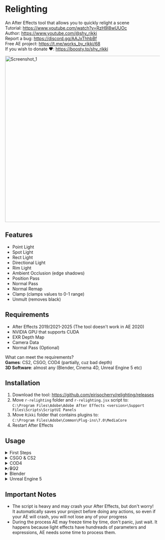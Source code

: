 # Relighting
An After Effects tool that allows you to quickly relight a scene  
Tutorial: https://www.youtube.com/watch?v=RzH9I8wUUOc  
Author: https://www.youtube.com/@shy_rikki  
Report a bug: https://discord.gg/AAJxThhbBf  
Free AE project: https://t.me/works_by_rikki/68  
If you wish to donate ❤️: https://boosty.to/shy_rikki  

<img width="960" height="540" alt="Screenshot_1" src="https://github.com/user-attachments/assets/1341d857-e10f-43ac-ad97-b7234c545be3" />  

## Features
- Point Light  
- Spot Light  
- Rect Light  
- Directional Light  
- Rim Light  
- Ambient Occlusion (edge shadows)  
- Position Pass  
- Normal Pass  
- Normal Remap  
- Clamp (clamps values to 0-1 range)  
- Unmult (removes black)  

## Requirements
- After Effects 2019/2021-2025 (The tool doesn't work in AE 2020)  
- NVIDIA GPU that supports CUDA  
- EXR Depth Map  
- Camera Data  
- Normal Pass (Optional)  

What can meet the requirements?  
**Games**: CS2, CSGO, COD4 (partially, cuz bad depth)  
**3D Software**: almost any (Blender, Cinema 4D, Unreal Engine 5 etc)  

## Installation
1. Download the tool: https://github.com/eirisocherry/relighting/releases  
2. Move `r-relighting` folder and `r-relighting.jsx` script to:  
`C:\Program Files\Adobe\Adobe After Effects <version>\Support Files\Scripts\ScriptUI Panels`  
3. Move `Rikki` folder that contains plugins to:  
   `C:\Program Files\Adobe\Common\Plug-ins\7.0\MediaCore`  
4. Restart After Effects  

## Usage

<details>
<summary> First Steps </summary>
<br>

1. Launch After Effects, go to `Window`, scroll down and open the `r-relighting.jsx` script
<img width="641" height="840" alt="image" src="https://github.com/user-attachments/assets/d9c96967-3840-493e-860f-cee18a0d444b" />  

2. Set Rendering Engine to `Mercury GPU Acceleration (CUDA)`  
<img width="335" height="118" alt="image" src="https://github.com/user-attachments/assets/b4d03007-479e-466a-be39-2e66043c8519" />

3. Set project to `32 bit`
<img width="296" height="68" alt="image" src="https://github.com/user-attachments/assets/125d2801-12e4-48ed-be26-3540c6546c3e" />  
  
4. Set expressions engine to `JavaScript`  
<img width="497" height="94" alt="image" src="https://github.com/user-attachments/assets/113f8f1e-2245-4d46-9283-593e6517a340" />  
  
<br>
</details>

<details>
<summary> CSGO & CS2 </summary>
<br>

1. Record the required layers: game, exr depth, camera  
CSGO Tutorials: https://www.youtube.com/watch?v=PtdO_I-fBRo&list=PLiyMyFJsq2_VbQNn3nL4sYAXbaIQRQsZH  
EXR Depth Guide (10:49): https://youtu.be/NE5nAPHn_P4?list=PLiyMyFJsq2_VbQNn3nL4sYAXbaIQRQsZH&t=649  
CS2 Tutorials: https://github.com/eirisocherry/cs2-editing/wiki  
3. Import layers, camera data and setup an exr depth: https://www.youtube.com/watch?v=FWEqkaiXNM0  
4. Select a depth map and create a setup by pressing `[+]` button  

<img width="624" height="379" alt="image" src="https://github.com/user-attachments/assets/33a08da5-0bc1-4c15-8377-b5ffbe99de25" />  

4. Adjust `Depth Settings`:  
`Depth Black Is Near` whether a black color is near on your depth map or not: `unchecked`  
`Depth Far` the farthest depth point value: `25000` (the same value you set in `EXtractoR` effect)  

<img width="352" height="254" alt="Screenshot_5" src="https://github.com/user-attachments/assets/d0c7bbd9-0ee5-41a8-91ee-500354944968" />  
  
<img width="336" height="152" alt="Screenshot_4" src="https://github.com/user-attachments/assets/619dc92a-11f8-4010-b684-510ed7beab39" />  
  
5. a) Select `Depth Projection` depth layer and use `Project On Point` cursor to select where you want to project an object  
b) Select something from the dropdowm menu, ex: `Point Advanced`  
c) Press `Project` and wait a bit... Done!  
  
<img width="1284" height="611" alt="Screenshot_2" src="https://github.com/user-attachments/assets/3ad52698-e915-4db4-8b0c-57c14c66a5e5" />  
<img width="1261" height="524" alt="Screenshot_3" src="https://github.com/user-attachments/assets/a7206384-f213-4173-b5b8-50919014d5f8" />  

<br>
</details>



<details>
<summary> COD4 </summary>
<br>

**[NOTE]**  
**"Auto Orient" function, Shadows, Ambient Occlusion, Rim Light and Depth2Normal are not going to work correctly, because COD4's depth map is not 32-bit.**  

1. Record the required layers  
Tutorial by Politoo: https://www.youtube.com/watch?v=VjyNZsYzVWg  
CODMVM: https://codmvm.com/  

<img width="552" height="326" alt="Screenshot_1" src="https://github.com/user-attachments/assets/8060be0e-6acc-4fc8-b1de-dc582c08892c" />  
  
```
mvm_output_directory "S:\Screens"      // output directory
mvm_avidemo_fps 0                      // disables default screen recording
mvm_streams_fps 125                    // fps to record layers in
mvm_streams_passes mvm_w mvm_wd mvm_wn // layers: game, depth, normal
mvm_streams_depthFormat 2              // depth format: 2 - rainbow (more precise)
mvm_export_format avi                  // output format must be set to avi, otherwise depth format will not work
mvm_streams_aeExport 1                 // export camera
mvm_streams_aeExport_sun 1             // export sun
```
2. Convert the layers using my `ftool-converter.bat`  
Download: https://github.com/eirisocherry/ftools/blob/main/ftool-converter.bat  
Guide: https://github.com/eirisocherry/ftools/tree/main  
3. a) Download: https://github.com/gmzorz/MVMAETools/blob/main/Support%20Files/Scripts/ScriptUI%20Panels/MVMTools.jsx  
b) Move `MVMTools.jsx` script to:  
`C:\Program Files\Adobe\Adobe After Effects <version>\Support Files\Scripts\ScriptUI Panels`  
c) Import the layers, camera data and convert a depth  
5. a) Rename Normal Map to `Normal Pass 1`  
b) Apply `Normal Remap` effect to the `Normal Pass 1` layer  
c) Copy the settings  
```
Input Is Normalized: `Checked`
X -> -X
Y -> -Z
Z -> -Y
Normalize Output: `Checked`
```  

<img width="1500" height="792" alt="Screenshot_7" src="https://github.com/user-attachments/assets/e9aef0bc-276e-45d0-8298-5df4402ea581" />  
  
5. Select a depth map and create a setup by pressing `[+]` button  
<img width="619" height="394" alt="Screenshot_8" src="https://github.com/user-attachments/assets/06709fe2-1a31-4250-b06d-f62e2d20a999" />  
  
6. Adjust `Depth Settings`:  
`Depth Black Is Near` whether a black color is near on your depth map or not: `unchecked`  
`Depth Far` the farthest depth point value: `4080`  
  
<img width="337" height="129" alt="image" src="https://github.com/user-attachments/assets/9f6993fd-d248-4986-8323-1dffca0aad65" />  
  
7. a) Select `Depth Projection` depth layer and use `Project On Point` cursor to select where you want to project an object  
b) Select something from the dropdowm menu, ex: `Point Advanced`  
c) Press `Project` and wait a bit... Done!  
  
<img width="1494" height="775" alt="image" src="https://github.com/user-attachments/assets/a2cea40f-fc40-4387-b86a-c2ce2fb6d22a" />  
  
<img width="1478" height="699" alt="image" src="https://github.com/user-attachments/assets/56f94c7e-5e44-4088-bacf-5b65f2ecdcf0" />  
  
<br>
</details>



<details>
<summary> ̷B̷O̷2̷</summary>
<br>

Sorry. The relighting tool doesn't work with Black Ops 2.  
Why? Because its normal map is broken and depth has low precision.  

I knew while recording the tutorial that the game had a normal map, but had no clue it was unusable. My bad.  

<br>
</details>



<details>
<summary> Blender </summary>
<br>

**[NOTE]**  
**"Why would I use the relighting tool with 3d software?" You might ask.**  
**The only benefit I see is quick object placement.**  
**You can easily place nulls and link anything to them: images, overlays, flares and more.**  

1. Export and import the camera to after effects: https://www.youtube.com/watch?v=V1ZpQJ2jZ8Q  
Blender Camera Exporter Script: https://github.com/sobotka/blender-addons-contrib/blob/master/io_export_after_effects.py  

<img width="1919" height="727" alt="image" src="https://github.com/user-attachments/assets/2d23b7ab-d2bc-492f-97a8-83f460c021ba" />  

Remember the scale value, it will be used for "Depth Far" parameter later:  

<img width="351" height="524" alt="image" src="https://github.com/user-attachments/assets/d0c31105-1f7c-4e91-b870-3b1433822c39" />  

2. Render the required layers:  
a) Render settings:  
<img width="415" height="223" alt="image" src="https://github.com/user-attachments/assets/a3cbe6d6-2ff3-41c1-a2e7-6bd48ffead6c" />

b) Color Managment settings (set to your liking):  
<img width="415" height="544" alt="image" src="https://github.com/user-attachments/assets/a3944871-c22d-4c71-9791-7a16e5a6d121" />  

c) Required Layers:  
<img width="1091" height="663" alt="Screenshot_48" src="https://github.com/user-attachments/assets/b2670c89-9430-4f67-83b6-730f1e248ae3" />  

3. Import the layers, setup them and rename as on the screenshots:  

**Beauty**  
OpenColorIO plugin: https://www.fnord.com/  

<img width="1711" height="821" alt="image" src="https://github.com/user-attachments/assets/27fb13b4-a554-4295-96e1-a403bf33af45" />  
  
  
**Normal Pass**  
  
<img width="1708" height="765" alt="image" src="https://github.com/user-attachments/assets/641a1067-b04f-49f2-9387-2f198cdce808" />  
  
  
**Depth**  
  
<img width="821" height="147" alt="image" src="https://github.com/user-attachments/assets/f0dd21c8-3afa-415f-87ce-f41c3b6bae94" />  
  
<img width="701" height="530" alt="image" src="https://github.com/user-attachments/assets/dbacbf1a-dcd8-47cf-87f5-1711d9797c80" />  

4. Select a depth map and create a setup by pressing `[+]` button  

<img width="687" height="403" alt="image" src="https://github.com/user-attachments/assets/c525a637-67c5-4994-9877-aa4c4956b820" />  

5. Adjust `Depth Settings`:  
`Depth Black Is Near`: `checked` (yes, visually the depth is white, but because the depth's range is not 0-1, you need to check it)  
`Depth Far`: `100` (because, when exporting the camera, scale was set to 100)  
  
<img width="510" height="125" alt="image" src="https://github.com/user-attachments/assets/b9fef017-7c5d-46a9-a4b5-8187aae10cbc" />  

6. a) Select `Depth Projection` depth layer and use `Project On Point` cursor to select where you want to project an object  
b) Select something from the dropdowm menu, ex: `Point Advanced`  
c) Press `Project` and wait a bit... Done!  

<img width="1315" height="806" alt="image" src="https://github.com/user-attachments/assets/f2eb303c-5e59-45a3-af5e-e0a0051997bd" />  
  
<img width="1130" height="952" alt="image" src="https://github.com/user-attachments/assets/822cd1bd-732c-4fc1-925c-bca2533e6fe1" />  

<br>
</details>



<details>
<summary> Unreal Engine 5 </summary>
<br>

**[NOTE]**  
**"Why would I use the relighting tool with 3d software?" You might ask.**  
**The only benefit I see is quick object placement.**  
**You can easily place nulls and link anything to them: images, overlays, flares and more.**  

1. Export UE camera as fbx and import it to Blender: https://www.youtube.com/watch?v=zcAIfq8WfNU  
2. Export Blender camera and import it to After Effects (check the "Blender" category I wrote above)  

I haven't tested this workflow yet, but, theoretically, it should work just fine.  

<br>
</details>



## Important Notes
- The script is heavy and may crash your After Effects, but don't worry!  
It automatically saves your project before doing any actions, so even if your AE will crash, you will not lose any of your progress  
- During the process AE may freeze time by time, don't panic, just wait. It happens because light effects have hundreads of parameters and expressions, AE needs some time to process them.  
